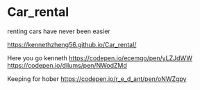 # Car_rental
renting cars  have never been easier


https://kennethzheng56.github.io/Car_rental/

Here you go kenneth 
https://codepen.io/ecemgo/pen/yLZJdWW
https://codepen.io/dilums/pen/NWodZMd


Keeping for hober
https://codepen.io/r_e_d_ant/pen/oNWZgpy
